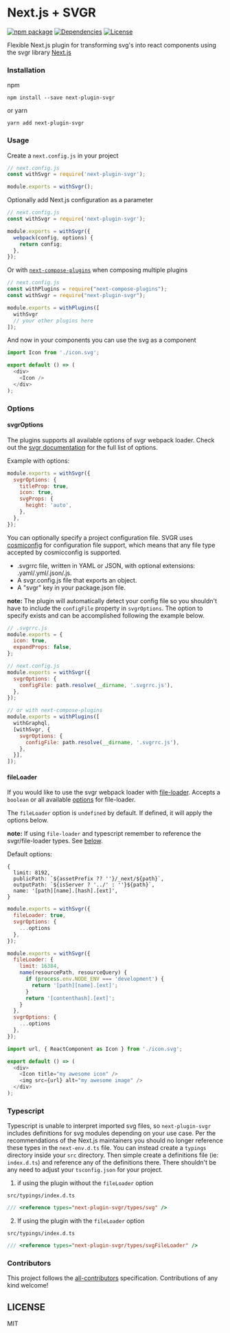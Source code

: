 # Next.js + SVGR
[![npm package](https://img.shields.io/npm/v/next-plugin-svgr/latest.svg)](https://www.npmjs.com/package/next-plugin-svgr)
[![Dependencies](https://img.shields.io/npm/dm/next-plugin-svgr)](https://www.npmjs.com/package/next-plugin-svgr)
[![License](https://img.shields.io/npm/l/express.svg)](https://github.com/platypusrex/next-merge-props/blob/master/LICENSE)

Flexible Next.js plugin for transforming svg's into react components using the svgr library  [Next.js](https://github.com/zeit/next.js)

### Installation

npm

```
npm install --save next-plugin-svgr
```

or yarn

```
yarn add next-plugin-svgr
```
### Usage

Create a `next.config.js` in your project

```js
// next.config.js
const withSvgr = require('next-plugin-svgr');

module.exports = withSvgr();
```

Optionally add Next.js configuration as a parameter

```js
// next.config.js
const withSvgr = require('next-plugin-svgr');

module.exports = withSvgr({
  webpack(config, options) {
    return config;
  },
});
```

Or with [`next-compose-plugins`](https://github.com/cyrilwanner/next-compose-plugins) when composing multiple plugins

```js
// next.config.js
const withPlugins = require("next-compose-plugins");
const withSvgr = require("next-plugin-svgr");

module.exports = withPlugins([
  withSvgr
  // your other plugins here
]);
```

And now in your components you can use the svg as a component

```js
import Icon from './icon.svg';

export default () => (
  <div>
    <Icon />
  </div>
);
```

### Options

#### svgrOptions

The plugins supports all available options of svgr webpack loader.
Check out the [svgr documentation](https://react-svgr.com/docs/options/) for the full list of options.

Example with options:

```js
module.exports = withSvgr({
  svgrOptions: {
    titleProp: true,
    icon: true,
    svgProps: {
      height: 'auto',
    },
  },
});
```

You can optionally specify a project configuration file. SVGR uses 
[cosmiconfig](https://github.com/davidtheclark/cosmiconfig) for configuration file support,
which means that any file type accepted by cosmicconfig is supported.

* .svgrrc file, written in YAML or JSON, with optional extensions: .yaml/.yml/.json/.js.
* A svgr.config.js file that exports an object.
* A "svgr" key in your package.json file.

**note:** The plugin will automatically detect your config file so you shouldn't have to include the `configFile`
property in `svgrOptions`. The option to specify exists and can be accomplished following the example below.

```js
// .svgrrc.js
module.exports = {
  icon: true,
  expandProps: false,
};

// next.config.js
module.exports = withSvgr({
  svgrOptions: {
    configFile: path.resolve(__dirname, '.svgrrc.js'),
  },
});

// or with next-compose-plugins
module.exports = withPlugins([
  withGraphql,
  [withSvgr, {
    svgrOptions: {
      configFile: path.resolve(__dirname, '.svgrrc.js'),
    },
  }],
]);
```

#### fileLoader

If you would like to use the svgr webpack loader with [file-loader](https://github.com/webpack-contrib/file-loader). 
Accepts a `boolean` or all available [options](https://github.com/webpack-contrib/file-loader#options) for file-loader.

The `fileLoader` option is `undefined` by default. If defined, it will apply the options below.

**note:** If using `file-loader` and typescript remember to reference the svgr/file-loader types. See [below](#typescript).

Default options:

```
{
  limit: 8192,
  publicPath: `${assetPrefix ?? ''}/_next/${path}`,
  outputPath: `${isServer ? '../' : ''}${path}`,
  name: '[path][name].[hash].[ext]',
}
```

```js
module.exports = withSvgr({
  fileLoader: true,
  svgrOptions: {
    ...options
  },
});
```

```js
module.exports = withSvgr({
  fileLoader: {
    limit: 16384,
    name(resourcePath, resourceQuery) {
      if (process.env.NODE_ENV === 'development') {
        return '[path][name].[ext]';
      } 
      return '[contenthash].[ext]';
    }
  },
  svgrOptions: {
    ...options
  },
});
```

```js
import url, { ReactComponent as Icon } from './icon.svg';

export default () => (
  <div>
    <Icon title="my awesome icon" />
    <img src={url} alt="my awesome image" />
  </div>
);
```

### Typescript

Typescript is unable to interpret imported svg files, so `next-plugin-svgr` includes definitions
for svg modules depending on your use case. Per the recommendations of the Next.js maintainers you
should no longer reference these types in the `next-env.d.ts` file. You can instead create a `typings`
directory inside your `src` directory. Then simple create a definitions file (ie: `index.d.ts`) and 
reference any of the definitions there. There shouldn't be any need to adjust your `tsconfig.json` 
for your project.

1. if using the plugin without the `fileLoader` option

`src/typings/index.d.ts`
```js
/// <reference types="next-plugin-svgr/types/svg" />
```

2. If using the plugin with the `fileLoader` option

`src/typings/index.d.ts`
```js
/// <reference types="next-plugin-svgr/types/svgFileLoader" />
```

### Contributors
This project follows the [all-contributors](https://github.com/all-contributors/all-contributors) specification. Contributions of any kind welcome!

## LICENSE
MIT
